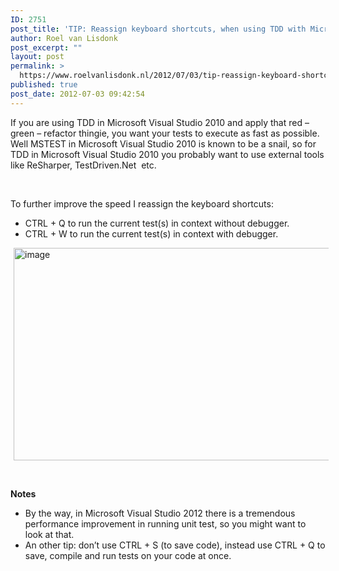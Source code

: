 ```yaml
---
ID: 2751
post_title: 'TIP: Reassign keyboard shortcuts, when using TDD with Microsoft Visual Studio and TestDriven.Net'
author: Roel van Lisdonk
post_excerpt: ""
layout: post
permalink: >
  https://www.roelvanlisdonk.nl/2012/07/03/tip-reassign-keyboard-shortcuts-when-using-tdd-with-microsoft-visual-studio-and-testdriven-net/
published: true
post_date: 2012-07-03 09:42:54
---
```

<p>If you are using TDD in Microsoft Visual Studio 2010 and apply that red – green – refactor thingie, you want your tests to execute as fast as possible. Well MSTEST in Microsoft Visual Studio 2010 is known to be a snail, so for TDD in Microsoft Visual Studio 2010 you probably want to use external tools like ReSharper, TestDriven.Net&#160; etc.</p>  <p>&#160;</p>  <p>To further improve the speed I reassign the keyboard shortcuts:</p>  <ul>   <li>CTRL + Q to run the current test(s) in context without debugger.</li>    <li>CTRL + W to run the current test(s) in context with debugger.</li> </ul>  <p><a href="http://www.roelvanlisdonk.nl/wp-content/uploads/2012/07/image.png" rel="lightbox"><img style="background-image: none; border-bottom: 0px; border-left: 0px; margin: 0px 5px; padding-left: 0px; padding-right: 0px; display: inline; border-top: 0px; border-right: 0px; padding-top: 0px" title="image" border="0" alt="image" src="http://www.roelvanlisdonk.nl/wp-content/uploads/2012/07/image_thumb.png" width="580" height="340" /></a></p>  <p>&#160;</p>  <p><strong>Notes</strong></p>  <ul>   <li>By the way, in Microsoft Visual Studio 2012 there is a tremendous performance improvement in running unit test, so you might want to look at that.</li>    <li>An other tip: don’t use CTRL + S (to save code), instead use CTRL + Q to save, compile and run tests on your code at once.</li> </ul>